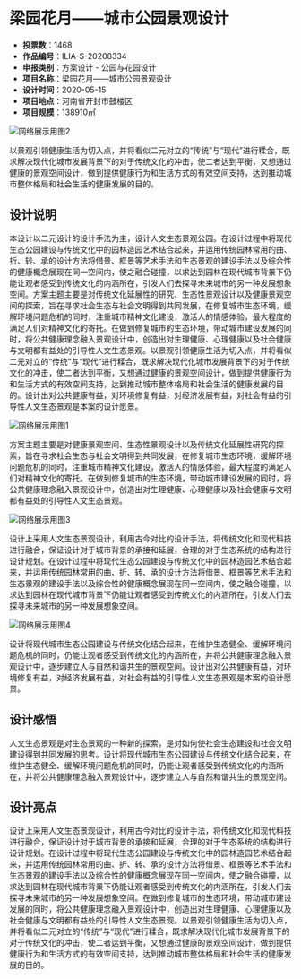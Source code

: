 # 梁园花月——城市公园景观设计 
- **投票数**：1468
- **作品编号**：ILIA-S-20208334
- **申报类别**：方案设计 - 公园与花园设计
- **项目名称**：梁园花月——城市公园景观设计
- **设计时间**：2020-05-15
- **项目地点**：河南省开封市鼓楼区
- **项目规模**：138910㎡

![网络展示用图2](d8a9343b4abb4d1e2f818216e14d1a2b.jpg)

以景观引领健康生活为切入点，并将看似二元对立的“传统”与“现代”进行糅合，既求解决现代化城市发展背景下的对于传统文化的冲击，使二者达到平衡，又想通过健康的景观空间设计，做到提供健康行为和生活方式的有效空间支持，达到推动城市整体格局和社会生活的健康发展的目的。
## 设计说明

本设计以二元设计的设计手法为主，设计人文生态景观公园。在设计过程中将现代生态公园建设与传统文化中的园林造园艺术结合起来，并运用传统园林常用的曲、折、转、承的设计方法将借景、框景等艺术手法和生态景观的建设手法以及综合性的健康概念展现在同一空间内，使之融合碰撞，以求达到园林在现代城市背景下仍能让观者感受到传统文化的内涵所在，引发人们去探寻未来城市的另一种发展想象空间。方案主题主要是对传统文化延展性的研究、生态性景观设计以及健康景观空间的探索，旨在寻求社会生态与社会文明得到共同发展，在修复城市生态环境，缓解环境问题危机的同时，注重城市精神文化建设，激活人的情感体验，最大程度的满足人们对精神文化的寄托。在做到修复城市的生态环境，带动城市建设发展的同时，将公共健康理念融入景观设计中，创造出对生理健康、心理健康以及社会健康与文明都有益处的引导性人文生态景观。以景观引领健康生活为切入点，并将看似二元对立的“传统”与“现代”进行糅合，既求解决现代化城市发展背景下的对于传统文化的冲击，使二者达到平衡，又想通过健康的景观空间设计，做到提供健康行为和生活方式的有效空间支持，达到推动城市整体格局和社会生活的健康发展的目的。设计出对公共健康有益，对环境修复有益，对经济发展有益，对社会有益的引导性人文生态景观是本案的设计愿景。

![网络展示用图1](ec383199af469c272c61f2af465a8c49.jpg)

方案主题主要是对健康景观空间、生态性景观设计以及传统文化延展性研究的探索，旨在寻求社会生态与社会文明得到共同发展，在修复城市生态环境，缓解环境问题危机的同时，注重城市精神文化建设，激活人的情感体验，最大程度的满足人们对精神文化的寄托。在做到修复城市的生态环境，带动城市建设发展的同时，将公共健康理念融入景观设计中，创造出对生理健康、心理健康以及社会健康与文明都有益处的引导性人文生态景观。

![网络展示用图3](f99967b95a7502e2bd7f36f16b44c74a.jpg)

设计上采用人文生态景观设计，利用古今对比的设计手法，将传统文化和现代科技进行融合，保证设计对于城市背景的承接和延展，合理的对于生态系统的结构进行设计规划。在设计过程中将现代生态公园建设与传统文化中的园林造园艺术结合起来，并运用传统园林常用的曲、折、转、承的设计方法将借景、框景等艺术手法和生态景观的建设手法以及综合性的健康概念展现在同一空间内，使之融合碰撞，以求达到园林在现代城市背景下仍能让观者感受到传统文化的内涵所在，引发人们去探寻未来城市的另一种发展想象空间。

![网络展示用图4](b8a07693fa5b197044ee748f4290fe7d.jpg)

设计将现代城市生态公园建设与传统文化结合起来，在维护生态健全、缓解环境问题危机的同时，仍能让观者感受到传统文化的内涵所在，并将公共健康理念融入景观设计中，逐步建立人与自然和谐共生的景观空间。设计出对公共健康有益，对环境修复有益，对经济发展有益，对社会有益的引导性人文生态景观是本案的设计愿景。
## 设计感悟

人文生态景观是对生态景观的一种新的探索，是对如何使社会生态建设和社会文明建设得到共同发展的思考。设计将现代城市生态公园建设与传统文化结合起来，在维护生态健全、缓解环境问题危机的同时，仍能让观者感受到传统文化的内涵所在，并将公共健康理念融入景观设计中，逐步建立人与自然和谐共生的景观空间。
## 设计亮点

设计上采用人文生态景观设计，利用古今对比的设计手法，将传统文化和现代科技进行融合，保证设计对于城市背景的承接和延展，合理的对于生态系统的结构进行设计规划。在设计过程中将现代生态公园建设与传统文化中的园林造园艺术结合起来，并运用传统园林常用的曲、折、转、承的设计方法将借景、框景等艺术手法和生态景观的建设手法以及综合性的健康概念展现在同一空间内，使之融合碰撞，以求达到园林在现代城市背景下仍能让观者感受到传统文化的内涵所在，引发人们去探寻未来城市的另一种发展想象空间。在做到修复城市的生态环境，带动城市建设发展的同时，将公共健康理念融入景观设计中，创造出对生理健康、心理健康以及社会健康与文明都有益处的引导性人文生态景观。以景观引领健康生活为切入点，并将看似二元对立的“传统”与“现代”进行糅合，既求解决现代化城市发展背景下的对于传统文化的冲击，使二者达到平衡，又想通过健康的景观空间设计，做到提供健康行为和生活方式的有效空间支持，达到推动城市整体格局和社会生活的健康发展的目的。
